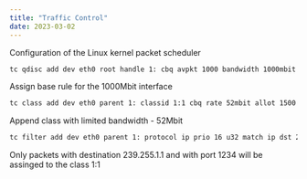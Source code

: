 ```yaml
---
title: "Traffic Control"
date: 2023-03-02
---
```


Configuration of the Linux kernel packet scheduler

```sh
tc qdisc add dev eth0 root handle 1: cbq avpkt 1000 bandwidth 1000mbit
```

Assign base rule for the 1000Mbit interface

```sh
tc class add dev eth0 parent 1: classid 1:1 cbq rate 52mbit allot 1500 prio 5 bounded isolated
```

Append class with limited bandwidth - 52Mbit

```sh
tc filter add dev eth0 parent 1: protocol ip prio 16 u32 match ip dst 239.255.1.1 match ip dport 1234 0xffff flowid 1:1
```

Only packets with destination 239.255.1.1 and with port 1234 will be assinged to the class 1:1

